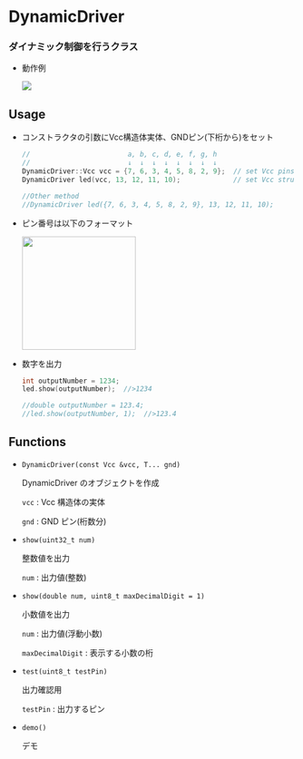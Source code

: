 # DynamicDriver

### ダイナミック制御を行うクラス

- 動作例

  ![](https://user-images.githubusercontent.com/91818705/170850975-eebcd7bd-d813-4c47-b9d0-89223f45d978.jpg)

## Usage

- コンストラクタの引数にVcc構造体実体、GNDピン(下桁から)をセット

  ```cpp
  //                        a, b, c, d, e, f, g, h
  //                        ↓  ↓  ↓  ↓  ↓  ↓  ↓  ↓
  DynamicDriver::Vcc vcc = {7, 6, 3, 4, 5, 8, 2, 9};  // set Vcc pins assing
  DynamicDriver led(vcc, 13, 12, 11, 10);             // set Vcc structure and GND pins assing
  
  //Other method
  //DynamicDriver led({7, 6, 3, 4, 5, 8, 2, 9}, 13, 12, 11, 10);
  
  ```
- ピン番号は以下のフォーマット

  <img height=200 src="https://user-images.githubusercontent.com/91818705/170850625-cc4a0105-8c0d-46ca-a28e-d3dd373ad85f.png">

- 数字を出力

  ```cpp
  int outputNumber = 1234;
  led.show(outputNumber);  //>1234
  
  //double outputNumber = 123.4;
  //led.show(outputNumber, 1);  //>123.4
  ```

## Functions

- `DynamicDriver(const Vcc &vcc, T... gnd)`

  DynamicDriver のオブジェクトを作成

  `vcc` : Vcc 構造体の実体
  
  `gnd` : GND ピン(桁数分)

- `show(uint32_t num)`

  整数値を出力

  `num` : 出力値(整数)

- `show(double num, uint8_t maxDecimalDigit = 1)`

  小数値を出力

  `num` : 出力値(浮動小数)
  
  `maxDecimalDigit` : 表示する小数の桁

- `test(uint8_t testPin)`

  出力確認用

  `testPin` : 出力するピン

- `demo()`

  デモ
